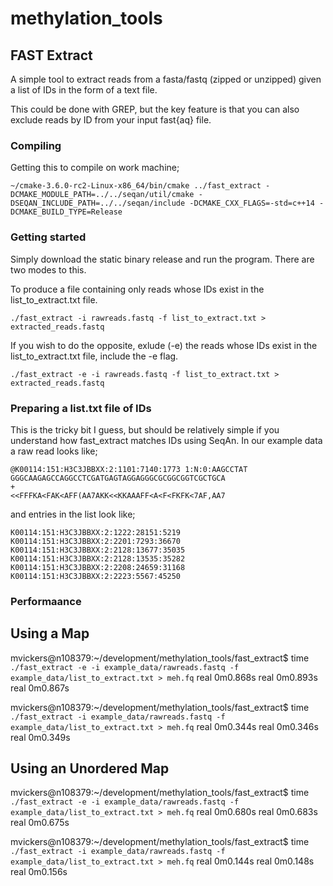 # methylation_tools

## FAST Extract

A simple tool to extract reads from a fasta/fastq (zipped or unzipped) given a list of IDs in the form of a text file. 

This could be done with GREP, but the key feature is that you can also exclude reads by ID from your input fast{aq} file.

### Compiling

Getting this to compile on work machine;

```
~/cmake-3.6.0-rc2-Linux-x86_64/bin/cmake ../fast_extract -DCMAKE_MODULE_PATH=../../seqan/util/cmake -DSEQAN_INCLUDE_PATH=../../seqan/include -DCMAKE_CXX_FLAGS=-std=c++14 -DCMAKE_BUILD_TYPE=Release
```

### Getting started

Simply download the static binary release and run the program. There are two modes to this.

To produce a file containing only reads whose IDs exist in the list_to_extract.txt file.

```
./fast_extract -i rawreads.fastq -f list_to_extract.txt > extracted_reads.fastq
```

If you wish to do the opposite, exlude (-e) the reads whose IDs exist in the list_to_extract.txt file, include the -e flag.

```
./fast_extract -e -i rawreads.fastq -f list_to_extract.txt > extracted_reads.fastq
```

### Preparing a list.txt file of IDs

This is the tricky bit I guess, but should be relatively simple if you understand how fast_extract matches IDs using SeqAn. In our example data a raw read looks like;

```
@K00114:151:H3C3JBBXX:2:1101:7140:1773 1:N:0:AAGCCTAT
GGGCAAGAGCCAGGCCTCGATGAGTAGGAGGGCGCGGCGGTCGCTGCA
+
<<FFFKA<FAK<AFF(AA7AKK<<KKAAAFF<A<F<FKFK<7AF,AA7
```

and entries in the list look like;

```
K00114:151:H3C3JBBXX:2:1222:28151:5219
K00114:151:H3C3JBBXX:2:2201:7293:36670
K00114:151:H3C3JBBXX:2:2128:13677:35035
K00114:151:H3C3JBBXX:2:2128:13535:35282
K00114:151:H3C3JBBXX:2:2208:24659:31168
K00114:151:H3C3JBBXX:2:2223:5567:45250
```


### Performaance

## Using a Map

mvickers@n108379:~/development/methylation_tools/fast_extract$ time `./fast_extract -e -i example_data/rawreads.fastq -f example_data/list_to_extract.txt > meh.fq`
real	0m0.868s
real	0m0.893s
real	0m0.867s

mvickers@n108379:~/development/methylation_tools/fast_extract$ time `./fast_extract -i example_data/rawreads.fastq -f example_data/list_to_extract.txt > meh.fq`
real	0m0.344s
real	0m0.346s
real	0m0.349s

## Using an Unordered Map

mvickers@n108379:~/development/methylation_tools/fast_extract$ time `./fast_extract -e -i example_data/rawreads.fastq -f example_data/list_to_extract.txt > meh.fq`
real    0m0.680s
real    0m0.683s
real    0m0.675s

mvickers@n108379:~/development/methylation_tools/fast_extract$ time `./fast_extract -i example_data/rawreads.fastq -f example_data/list_to_extract.txt > meh.fq`
real	0m0.144s
real	0m0.148s
real	0m0.156s
